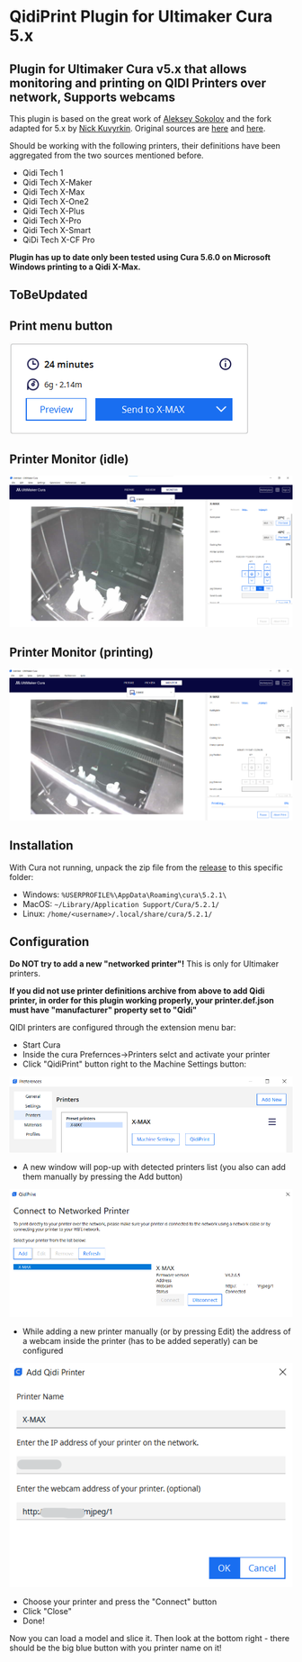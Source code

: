 # QidiPrint Plugin for Ultimaker Cura 5.x

## Plugin for Ultimaker Cura v5.x that allows monitoring and printing on QIDI Printers over network, Supports webcams

This plugin is based on the great work of [Aleksey Sokolov](https://github.com/alkaes) and the fork adapted for 5.x by [Nick Kuvyrkin](https://github.com/nkuvyrkin). Original sources are [here](https://github.com/alkaes/QidiPrint) and [here](https://github.com/nkuvyrkin/Ultimaker-Cura-v5.x-QIDI-X-CF-Pro-Plugin).

Should be working with the following printers, their definitions have been aggregated from the two sources mentioned before.

* Qidi Tech 1
* Qidi Tech X-Maker
* Qidi Tech X-Max
* Qidi Tech X-One2
* Qidi Tech X-Plus
* Qidi Tech X-Pro
* Qidi Tech X-Smart
* QiDi Tech X-CF Pro

__Plugin has up to date only been tested using Cura 5.6.0 on Microsoft Windows printing to a Qidi X-Max.__

## ToBeUpdated

## Print menu button
![Screenshot of the printer menu entry](screenshots/SendToXMAX.png)
## Printer Monitor (idle)
![Screenshot of the printer menu entry](screenshots/printerMonitorIdle.png)
## Printer Monitor (printing)
![Screenshot of the printer menu entry](screenshots/printerMonitorPrinting.png)

## Installation

With Cura not running, unpack the zip file from the
[release](https://github.com/nkuvyrkin/Ultimaker-Cura-v5.x-QIDI-Printer-Plugin/releases/latest) to this specific folder:

  * Windows: `%USERPROFILE%\AppData\Roaming\cura\5.2.1\`
  * MacOS: `~/Library/Application Support/Cura/5.2.1/`
  * Linux: `/home/<username>/.local/share/cura/5.2.1/`

## Configuration

**Do NOT try to add a new "networked printer"!** This is only for Ultimaker printers.

**If you did not use printer definitions archive from above to add Qidi printer, in order for this plugin working properly, your printer.def.json must have "manufacturer" property set to "Qidi"**

QIDI printers are configured through the extension menu bar:

* Start Cura
* Inside the cura Prefernces->Printers selct and activate your printer
* Click "QidiPrint" button right to the Machine Settings button:

![Screenshot of the printer menu entry](screenshots/printerMenu.png)

* A new window will pop-up with detected printers list (you also can add them manually by pressing the Add button)

![Screenshot of the discovery dialog](screenshots/QidiPrint.png)

* While adding a new printer manually (or by pressing Edit) the address of a webcam inside the printer (has to be added seperatly) can be configured

![Screenshot of the add dialog](screenshots/QidiPrint_AddPrinter.png)

* Choose your printer and press the "Connect" button
* Click "Close"
* Done!

Now you can load a model and slice it. Then look at the bottom right - there
should be the big blue button with you printer name on it!
